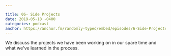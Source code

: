 ```yaml
---

title: 06- Side Projects
date: 2019-05-18 -0400
categories: podcast
anchor: https://anchor.fm/randomly-typed/embed/episodes/6-Side-Projects-e42p9d/a-afiact
---
```

We discuss the projects we have been working on in our spare time and what we've learned in the process.
